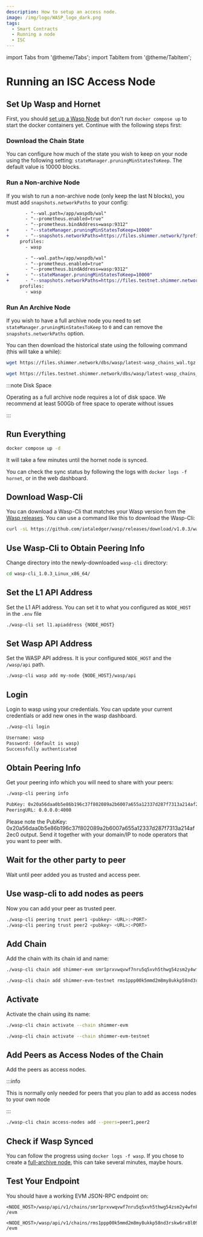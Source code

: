 ```yaml
---
description: How to setup an access node.
image: /img/logo/WASP_logo_dark.png
tags:
  - Smart Contracts
  - Running a node
  - ISC
---
```


import Tabs from '@theme/Tabs';
import TabItem from '@theme/TabItem';

# Running an ISC Access Node

## Set Up Wasp and Hornet

First, you should [set up a  Wasp Node](./running-a-node.md) but don't run `docker compose up` to start the docker containers yet. Continue with the following steps first:

### Download the Chain State

You can configure how much of the state you wish to keep on your node using the following setting: `stateManager.pruningMinStatesToKeep`. The default value is 10000 blocks.

### Run a Non-archive Node

If you wish to run a non-archive node (only keep the last N blocks), you must add `snapshots.networkPaths` to your config:

<Tabs groupId="network" queryString>
<TabItem value="shimmer" label="ShimmerEVM">

```diff docker-compose.yml
       - "--wal.path=/app/waspdb/wal"
       - "--prometheus.enabled=true"
       - "--prometheus.bindAddress=wasp:9312"
+      - "--stateManager.pruningMinStatesToKeep=10000"
+      - "--snapshots.networkPaths=https://files.shimmer.network/?prefix=wasp_snapshots/smr1prxvwqvwf7nru5q5xvh5thwg54zsm2y4wfnk6yk56hj3exxkg92mx20wl3s/"
     profiles:
       - wasp
```

</TabItem>
<TabItem value="shimmer_testnet" label="ShimmerEVM Testnet">

```diff docker-compose.yml
       - "--wal.path=/app/waspdb/wal"
       - "--prometheus.enabled=true"
       - "--prometheus.bindAddress=wasp:9312"
+      - "--stateManager.pruningMinStatesToKeep=10000"
+      - "--snapshots.networkPaths=https://files.testnet.shimmer.network/?prefix=wasp_snapshots/rms1ppp00k5mmd2m8my8ukkp58nd3rskw6rx8l09aj35984k74uuc5u2cywn3ex/"
     profiles:
       - wasp
```

</TabItem>
</Tabs>

### Run An Archive Node

If you wish to have a full archive node you need to set `stateManager.pruningMinStatesToKeep` to `0` and can remove the `snapshots.networkPaths` option. 

You can then download the historical state using the following command (this will take a while):


<Tabs groupId="network" queryString>
<TabItem value="shimmer" label="ShimmerEVM">

```sh
wget https://files.shimmer.network/dbs/wasp/latest-wasp_chains_wal.tgz -O - | tar xzv -C data/wasp
```

</TabItem>
<TabItem value="shimmer_testnet" label="ShimmerEVM Testnet">

```sh
wget https://files.testnet.shimmer.network/dbs/wasp/latest-wasp_chains_wal.tgz -O - | tar xzv -C data/wasp
```

</TabItem>
</Tabs>

:::note Disk Space

Operating as a full archive node requires a lot of disk space. We recommend at least 500Gb of free space to operate without issues

:::

## Run Everything

```sh
docker compose up -d
```

It will take a few minutes until the hornet node is synced.

You can check the sync status by following the logs with `docker logs -f hornet`, or in the web dashboard.

## Download Wasp-Cli

You can download a Wasp-Cli that matches your Wasp version from the [Wasp releases](https://github.com/iotaledger/wasp/releases).
You can use a command like this to download the Wasp-Cli:

```sh
curl -sL https://github.com/iotaledger/wasp/releases/download/v1.0.3/wasp-cli_1.0.3_Linux_x86_64.tar.gz | tar xzv
```

## Use Wasp-Cli to Obtain Peering Info

Change directory into the newly-downloaded `wasp-cli` directory:

```sh
cd wasp-cli_1.0.3_Linux_x86_64/
```

## Set the L1 API Address

Set the L1 API address. You can set it to what you configured as `NODE_HOST` in the `.env` file

```sh
./wasp-cli set l1.apiaddress {NODE_HOST}
```

## Set Wasp API Address

Set the WASP API address. It is your configured `NODE_HOST` and the `/wasp/api` path.

```sh
./wasp-cli wasp add my-node {NODE_HOST}/wasp/api
```

## Login

Login to wasp using your credentials. You can update your current credentials or add new ones in the wasp dashboard.

```sh
./wasp-cli login
```
```sh title=Output
Username: wasp
Password: (default is wasp)
Successfully authenticated
```

## Obtain Peering Info

Get your peering info which you will need to share with your peers:

```sh
./wasp-cli peering info
```
```sh title=Output
PubKey: 0x20a56daa0b5e86b196c37f802089a2b6007a655a12337d287f7313a214af2ec0
PeeringURL: 0.0.0.0:4000
```

Please note the PubKey: 0x20a56daa0b5e86b196c37f802089a2b6007a655a12337d287f7313a214af2ec0 output.
Send it together with your domain/IP to node operators that you want to peer with.

## Wait for the other party to peer

Wait until peer added you as trusted and access peer.

## Use wasp-cli to add nodes as peers

Now you can add your peer as trusted peer.

```sh
./wasp-cli peering trust peer1 <pubkey> <URL>:<PORT>
./wasp-cli peering trust peer2 <pubkey> <URL>:<PORT>
```

## Add Chain

Add the chain with its chain id and name:

<Tabs groupId="network" queryString>
<TabItem value="shimmer" label="ShimmerEVM">

```sh
./wasp-cli chain add shimmer-evm smr1prxvwqvwf7nru5q5xvh5thwg54zsm2y4wfnk6yk56hj3exxkg92mx20wl3s
```

</TabItem>
<TabItem value="shimmer_testnet" label="ShimmerEVM Testnet">

```sh
./wasp-cli chain add shimmer-evm-testnet rms1ppp00k5mmd2m8my8ukkp58nd3rskw6rx8l09aj35984k74uuc5u2cywn3ex
```

</TabItem>
</Tabs>

## Activate

Activate the chain using its name:


<Tabs groupId="network" queryString>
<TabItem value="shimmer" label="ShimmerEVM">

```sh
./wasp-cli chain activate --chain shimmer-evm
```

</TabItem>
<TabItem value="shimmer_testnet" label="ShimmerEVM Testnet">

```sh
./wasp-cli chain activate --chain shimmer-evm-testnet
```

</TabItem>
</Tabs>

## Add Peers as Access Nodes of the Chain

Add the peers as access nodes.

:::info

This is normally only needed for peers that you plan to add as access nodes to your own node

:::

```sh
./wasp-cli chain access-nodes add --peers=peer1,peer2
```

## Check if Wasp Synced

You can follow the progress using `docker logs -f wasp`. If you chose to create a [full-archive node](#run-and-archive-node), this can take several minutes, maybe hours.

## Test Your Endpoint

You should have a working EVM JSON-RPC endpoint on:

<Tabs groupId="network" queryString>
<TabItem value="shimmer" label="ShimmerEVM">

```
<NODE_HOST>/wasp/api/v1/chains/smr1prxvwqvwf7nru5q5xvh5thwg54zsm2y4wfnk6yk56hj3exxkg92mx20wl3s
/evm
```

</TabItem>
<TabItem value="shimmer_testnet" label="ShimmerEVM Testnet">

```
<NODE_HOST>/wasp/api/v1/chains/rms1ppp00k5mmd2m8my8ukkp58nd3rskw6rx8l09aj35984k74uuc5u2cywn3ex
/evm
```

</TabItem>
</Tabs>